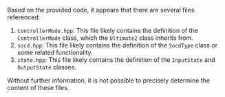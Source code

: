 Based on the provided code, it appears that there are several files referenced:

1. `ControllerMode.hpp`: This file likely contains the definition of the `ControllerMode` class, which the `Ultimate2` class inherits from.
2. `socd.hpp`: This file likely contains the definition of the `SocdType` class or some related functionality.
3. `state.hpp`: This file likely contains the definition of the `InputState` and `OutputState` classes.

Without further information, it is not possible to precisely determine the content of these files.